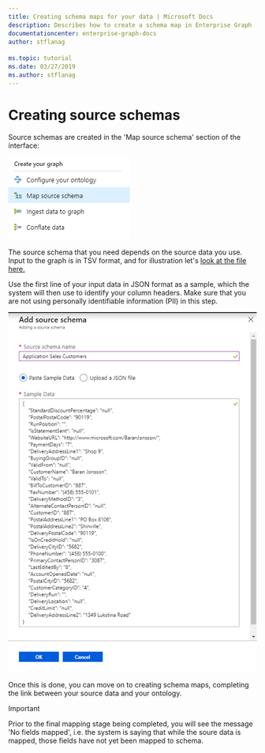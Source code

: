 ```yaml
---
title: Creating schema maps for your data | Microsoft Docs
description: Describes how to create a schema map in Enterprise Graph
documentationcenter: enterprise-graph-docs
author: stflanag

ms.topic: tutorial
ms.date: 03/27/2019
ms.author: stflanag
---
```


# Creating source schemas

Source schemas are created in the 'Map source schema' section of the interface:

![Map source data](media/source-schema/nav-view.png)

The source schema that you need depends on the source data you use. Input to the graph is in TSV format, and for illustration let's <a href="http://ekgdemosamples.blob.core.windows.net/ekgdemosamples01/12.1_Ingestion_Application.Cities.tsv"> look at the file here.</a>

Use the first line of your input data in JSON format as a sample, which the system will then use to identify your column headers. Make sure that you are not using personally identifiable information (PII) in this step.

![Map source data](media/source-schema/schema_sample_data.png)

Once this is done, you can move on to creating schema maps, completing the link between your source data and your ontology.

> [!IMPORTANT]
> Prior to the final mapping stage being completed, you will see the message 'No fields mapped', i.e. the system is saying that while the soure data is mapped, those fields have not yet been mapped to schema.